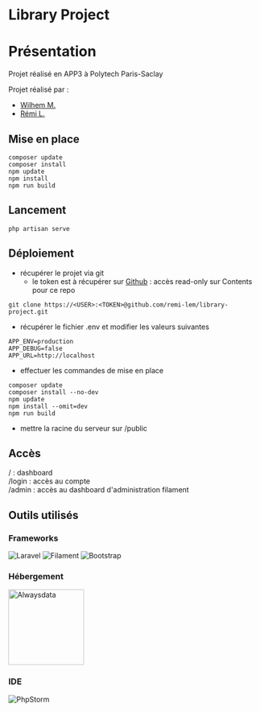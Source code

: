 # Library Project

# Présentation

Projet réalisé en APP3 à Polytech Paris-Saclay

Projet réalisé par :
- [Wilhem M.](https://github.com/Guenks)
- [Rémi L.](https://github.com/remi-lem/)

## Mise en place
```shell
composer update
composer install
npm update
npm install
npm run build
```

## Lancement
```shell
php artisan serve
```

## Déploiement
- récupérer le projet via git
  - le token est à récupérer sur [Github](https://github.com/settings/personal-access-tokens/) : accès read-only sur Contents pour ce repo
```shell
git clone https://<USER>:<TOKEN>@github.com/remi-lem/library-project.git
```
- récupérer le fichier .env et modifier les valeurs suivantes
```
APP_ENV=production
APP_DEBUG=false
APP_URL=http://localhost
```
- effectuer les commandes de mise en place
```shell
composer update
composer install --no-dev
npm update
npm install --omit=dev
npm run build
```
- mettre la racine du serveur sur /public

## Accès
/ : dashboard  
/login : accès au compte  
/admin : accès au dashboard d'administration filament  

## Outils utilisés
### Frameworks
![Laravel](https://img.shields.io/badge/laravel-%23FF2D20.svg?style=for-the-badge&logo=laravel&logoColor=white)
![Filament](https://img.shields.io/badge/Filament-FFAA00?style=for-the-badge&logoColor=%23000000)
![Bootstrap](https://img.shields.io/badge/bootstrap-%238511FA.svg?style=for-the-badge&logo=bootstrap&logoColor=white)

### Hébergement
<img src="https://security.alwaysdata.com/new-logo-crop.png" alt="Alwaysdata" width="150"/>

### IDE
![PhpStorm](https://img.shields.io/badge/phpstorm-143?style=for-the-badge&logo=phpstorm&logoColor=black&color=black&labelColor=darkorchid)
